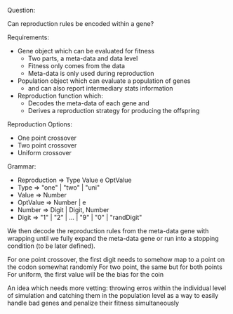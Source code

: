 Question:

Can reproduction rules be encoded within a gene?

Requirements:
- Gene object which can be evaluated for fitness
  - Two parts, a meta-data and data level
  - Fitness only comes from the data
  - Meta-data is only used during reproduction
- Population object which can evaluate a population of genes
  - and can also report intermediary stats information
- Reproduction function which:
  - Decodes the meta-data of each gene and
  - Derives a reproduction strategy for producing the offspring

Reproduction Options:
- One point crossover
- Two point crossover
- Uniform crossover

Grammar:
- Reproduction => Type Value e OptValue
- Type => "one" | "two" | "uni"
- Value => Number
- OptValue => Number | e
- Number => Digit | Digit, Number
- Digit => "1" | "2" | ... | "9" | "0" | "randDigit"

We then decode the reproduction rules from the meta-data gene with wrapping until we fully expand the meta-data gene or run into a stopping condition (to be later defined).

For one point crossover, the first digit needs to somehow map to a point on the codon somewhat randomly
For two point, the same but for both points
For uniform, the first value will be the bias for the coin

An idea which needs more vetting: throwing erros within the individual level of simulation and catching them in the population level as a way to easily handle bad genes and penalize their fitness simultaneously
